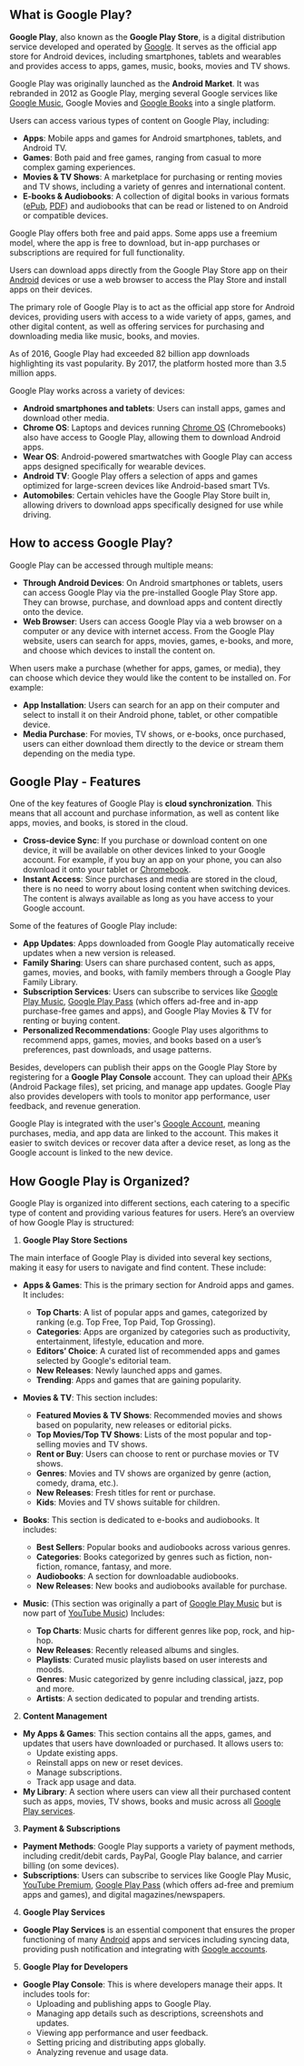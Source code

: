 ## What is Google Play?

**Google Play**, also known as the **Google Play Store**, is a digital distribution service developed and operated by [Google][1]. It serves as the official app store for Android devices, including smartphones, tablets and wearables and provides access to apps, games, music, books, movies and TV shows.

Google Play was originally launched as the **Android Market**. It was rebranded in 2012 as Google Play, merging several Google services like [Google Music][2], Google Movies and [Google Books][3] into a single platform.

Users can access various types of content on Google Play, including:

-   **Apps**: Mobile apps and games for Android smartphones, tablets, and Android TV.
-   **Games**: Both paid and free games, ranging from casual to more complex gaming experiences.
-   **Movies & TV Shows**: A marketplace for purchasing or renting movies and TV shows, including a variety of genres and international content.
-   **E-books & Audiobooks**: A collection of digital books in various formats ([ePub][4], [PDF][5]) and audiobooks that can be read or listened to on Android or compatible devices.

Google Play offers both free and paid apps. Some apps use a freemium model, where the app is free to download, but in-app purchases or subscriptions are required for full functionality.

Users can download apps directly from the Google Play Store app on their [Android][6] devices or use a web browser to access the Play Store and install apps on their devices.

The primary role of Google Play is to act as the official app store for Android devices, providing users with access to a wide variety of apps, games, and other digital content, as well as offering services for purchasing and downloading media like music, books, and movies.

As of 2016, Google Play had exceeded 82 billion app downloads highlighting its vast popularity. By 2017, the platform hosted more than 3.5 million apps. 

Google Play works across a variety of devices:

-   **Android smartphones and tablets**: Users can install apps, games and download other media.
-   **Chrome OS**: Laptops and devices running [Chrome OS][14] (Chromebooks) also have access to Google Play, allowing them to download Android apps.
-   **Wear OS**: Android-powered smartwatches with Google Play can access apps designed specifically for wearable devices.
-   **Android TV**: Google Play offers a selection of apps and games optimized for large-screen devices like Android-based smart TVs.
-   **Automobiles**: Certain vehicles have the Google Play Store built in, allowing drivers to download apps specifically designed for use while driving.

## How to access Google Play?

Google Play can be accessed through multiple means:

-   **Through Android Devices**: On Android smartphones or tablets, users can access Google Play via the pre-installed Google Play Store app. They can browse, purchase, and download apps and content directly onto the device.
-   **Web Browser**: Users can access Google Play via a web browser on a computer or any device with internet access. From the Google Play website, users can search for apps, movies, games, e-books, and more, and choose which devices to install the content on.

When users make a purchase (whether for apps, games, or media), they can choose which device they would like the content to be installed on. For example:

-   **App Installation**: Users can search for an app on their computer and select to install it on their Android phone, tablet, or other compatible device.
-   **Media Purchase**: For movies, TV shows, or e-books, once purchased, users can either download them directly to the device or stream them depending on the media type.

## Google Play - Features

One of the key features of Google Play is **cloud synchronization**. This means that all account and purchase information, as well as content like apps, movies, and books, is stored in the cloud.

-   **Cross-device Sync**: If you purchase or download content on one device, it will be available on other devices linked to your Google account. For example, if you buy an app on your phone, you can also download it onto your tablet or [Chromebook][9].
-   **Instant Access**: Since purchases and media are stored in the cloud, there is no need to worry about losing content when switching devices. The content is always available as long as you have access to your Google account.

Some of the features of Google Play include:

-   **App Updates**: Apps downloaded from Google Play automatically receive updates when a new version is released.
-   **Family Sharing**: Users can share purchased content, such as apps, games, movies, and books, with family members through a Google Play Family Library.
-   **Subscription Services**: Users can subscribe to services like [Google Play Music][2], [Google Play Pass][10] (which offers ad-free and in-app purchase-free games and apps), and Google Play Movies & TV for renting or buying content.
-   **Personalized Recommendations**: Google Play uses algorithms to recommend apps, games, movies, and books based on a user’s preferences, past downloads, and usage patterns.

Besides, developers can publish their apps on the Google Play Store by registering for a **Google Play Console** account. They can upload their [APKs][7] (Android Package files), set pricing, and manage app updates. Google Play also provides developers with tools to monitor app performance, user feedback, and revenue generation.

Google Play is integrated with the user's [Google Account][8], meaning purchases, media, and app data are linked to the account. This makes it easier to switch devices or recover data after a device reset, as long as the Google account is linked to the new device.

## How Google Play is Organized?

Google Play is organized into different sections, each catering to a specific type of content and providing various features for users. Here’s an overview of how Google Play is structured:

1. **Google Play Store Sections**

The main interface of Google Play is divided into several key sections, making it easy for users to navigate and find content. These include:

- **Apps & Games**: This is the primary section for Android apps and games. It includes:  
   - **Top Charts**: A list of popular apps and games, categorized by ranking (e.g. Top Free, Top Paid, Top Grossing).
   - **Categories**: Apps are organized by categories such as productivity, entertainment, lifestyle, education and more.
   - **Editors’ Choice**: A curated list of recommended apps and games selected by Google's editorial team.
   - **New Releases**: Newly launched apps and games.
   - **Trending**: Apps and games that are gaining popularity.

- **Movies & TV**: This section includes:
   - **Featured Movies & TV Shows**: Recommended movies and shows based on popularity, new releases or editorial picks.
   - **Top Movies/Top TV Shows**: Lists of the most popular and top-selling movies and TV shows.
   - **Rent or Buy**: Users can choose to rent or purchase movies or TV shows.
   - **Genres**: Movies and TV shows are organized by genre (action, comedy, drama, etc.).
   - **New Releases**: Fresh titles for rent or purchase.
   - **Kids**: Movies and TV shows suitable for children.

- **Books**: This section is dedicated to e-books and audiobooks. It includes:
   - **Best Sellers**: Popular books and audiobooks across various genres.
   - **Categories**: Books categorized by genres such as fiction, non-fiction, romance, fantasy, and more.
   - **Audiobooks**: A section for downloadable audiobooks.
   - **New Releases**: New books and audiobooks available for purchase.

- **Music**: (This section was originally a part of [Google Play Music][2] but is now part of [YouTube Music][11]) Includes:
   - **Top Charts**: Music charts for different genres like pop, rock, and hip-hop.
   - **New Releases**: Recently released albums and singles.
   - **Playlists**: Curated music playlists based on user interests and moods.
   - **Genres**: Music categorized by genre including classical, jazz, pop and more.
   - **Artists**: A section dedicated to popular and trending artists.

2. **Content Management**

- **My Apps & Games**: This section contains all the apps, games, and updates that users have downloaded or purchased. It allows users to:
   - Update existing apps.
   - Reinstall apps on new or reset devices.
   - Manage subscriptions.
   - Track app usage and data.
- **My Library**: A section where users can view all their purchased content such as apps, movies, TV shows, books and music across all [Google Play services][12].

3. **Payment & Subscriptions**

- **Payment Methods**: Google Play supports a variety of payment methods, including credit/debit cards, PayPal, Google Play balance, and carrier billing (on some devices).
- **Subscriptions**: Users can subscribe to services like Google Play Music, [YouTube Premium][13], [Google Play Pass][10] (which offers ad-free and premium apps and games), and digital magazines/newspapers.

4. **Google Play Services**

- **Google Play Services** is an essential component that ensures the proper functioning of many [Android][6] apps and services including syncing data, providing push notification and integrating with [Google accounts][8].

5. **Google Play for Developers**

- **Google Play Console**: This is where developers manage their apps. It includes tools for:
   - Uploading and publishing apps to Google Play.
   - Managing app details such as descriptions, screenshots and updates.
   - Viewing app performance and user feedback.
   - Setting pricing and distributing apps globally.
   - Analyzing revenue and usage data.

[1]: https://en.wikipedia.org/wiki/Google
[2]: https://en.wikipedia.org/wiki/Google_Play_Music
[3]: https://en.wikipedia.org/wiki/Google_Books
[4]: https://docs.fileformat.com/ebook/epub/
[5]: https://docs.fileformat.com/pdf/
[6]: https://en.wikipedia.org/wiki/Android_(operating_system)
[7]: https://docs.fileformat.com/compression/apk/
[8]: https://en.wikipedia.org/wiki/Google_Account
[9]: https://en.wikipedia.org/wiki/Chromebook
[10]: https://en.wikipedia.org/wiki/Google_Play_Pass
[11]: https://en.wikipedia.org/wiki/YouTube_Music
[12]: https://en.wikipedia.org/wiki/Google_Play_Services
[13]: https://en.wikipedia.org/wiki/YouTube_Premium
[14]: https://en.wikipedia.org/wiki/ChromeOS
